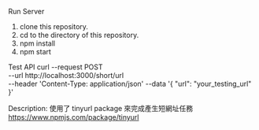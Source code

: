 Run Server

1. clone this repository.
2. cd to the directory of this repository.
3. npm install
4. npm start


Test API
curl --request POST \
     --url http://localhost:3000/short/url \
     --header 'Content-Type: application/json'
     --data '{
         "url": "your_testing_url"
       }'
        
Description:
使用了 tinyurl package 來完成產生短網址任務
https://www.npmjs.com/package/tinyurl
